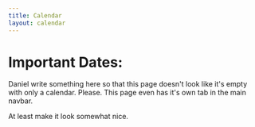 ```yaml
---
title: Calendar
layout: calendar
---
```


# Important Dates:

Daniel write something here so that this page doesn't look like it's empty with only a calendar.
Please. This page even has it's own tab in the main navbar.

At least make it look somewhat nice.

